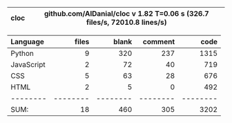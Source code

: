 cloc|github.com/AlDanial/cloc v 1.82  T=0.06 s (326.7 files/s, 72010.8 lines/s)
--- | ---

Language|files|blank|comment|code
:-------|-------:|-------:|-------:|-------:
Python|9|320|237|1315
JavaScript|2|72|40|719
CSS|5|63|28|676
HTML|2|5|0|492
--------|--------|--------|--------|--------
SUM:|18|460|305|3202
